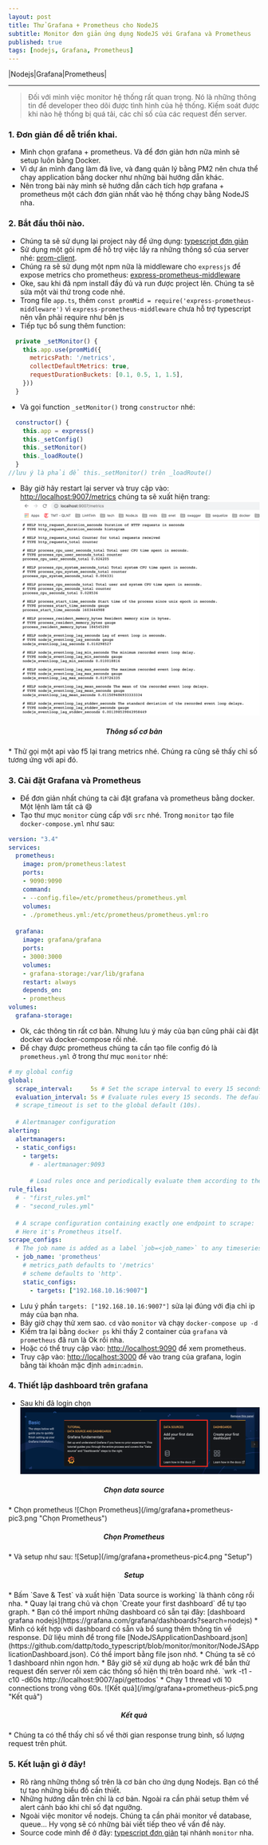 ```yaml
---
layout: post
title: Thử Grafana + Prometheus cho NodeJS
subtitle: Monitor đơn giản ứng dụng NodeJS với Grafana và Prometheus
published: true
tags: [nodejs, Grafana, Prometheus]
---
```


|Nodejs|Grafana|Prometheus|

----------

> Đối với mình việc monitor hệ thống rất quan trọng. Nó là những thông tin để developer theo dõi được tình hình của hệ thống. Kiếm soát được khi nào hệ thống bị quá tải, các chỉ số của các request đến server.

### 1. Đơn giản để dễ triển khai.
* Mình chọn grafana + prometheus. Và để đơn giản hơn nữa mình sẽ setup luôn bằng Docker.
* Vì dự án mình đang làm đã live, và đang quản lý bằng PM2 nên chưa thể chạy application bằng docker như những bài hướng dẫn khác.
* Nên trong bài này mình sẽ hướng dẫn cách tích hợp grafana + prometheus một cách đơn giản nhất vào hệ thống chạy bằng NodeJS nha.

### 2. Bắt đầu thôi nào.
* Chúng ta sẽ sử dụng lại project này để ứng dụng: [typescript đơn giản](https://github.com/dattp/todo_typescript)
* Sử dụng một gói npm để hỗ trợ việc lấy ra những thông số của server nhé: [prom-client](https://www.npmjs.com/package/prom-client).
* Chúng ra sẽ sử dụng một npm nữa là middleware cho `expressjs` để expose metrics cho prometheus: [express-prometheus-middleware
](https://www.npmjs.com/package/express-prometheus-middleware)
* Oke, sau khi đã npm install đầy đủ và run được project lên. Chúng ta sẽ sửa một vài thứ trong code nhé.
* Trong file `app.ts`, thêm  `const promMid = require('express-prometheus-middleware')` vì `express-prometheus-middleware`  chưa hỗ trợ typescript nên vẫn phải require như bên js
* Tiếp tục bổ sung thêm function:
```js
  private _setMonitor() {
    this.app.use(promMid({
      metricsPath: '/metrics',
      collectDefaultMetrics: true,
      requestDurationBuckets: [0.1, 0.5, 1, 1.5],
    }))
  }
```

* Và gọi function `_setMonitor()` trong `constructor` nhé:
```js
  constructor() {
    this.app = express()
    this._setConfig()
    this._setMonitor()
    this._loadRoute()
  }
//lưu ý là phải để this._setMonitor() trên _loadRoute()
```
* Bây giờ hãy restart lại server và truy cập vào: <http://localhost:9007/metrics> chúng ta sẽ xuất hiện trang:
![Thông số của server](/img/grafana+prometheus-pic1.png "Thông số server")
<h5 style="text-align: center;">Thông số cơ bản</h5>
* Thử gọi một api <http://localhost:9007/api/gettodos> vào f5 lại trang metrics nhé. Chúng ra cũng sẽ thấy chỉ số tương ứng với api đó.

### 3. Cài đặt Grafana và Prometheus
* Để đơn giản nhất chúng ta cài đặt grafana và prometheus bằng docker. Một lệnh làm tất cả 😄
* Tạo thư mục `monitor` cùng cấp với `src` nhé. Trong `monitor` tạo file `docker-compose.yml` như sau: 

```yaml
version: "3.4"
services:
  prometheus:
    image: prom/prometheus:latest
    ports:
    - 9090:9090
    command:
    - --config.file=/etc/prometheus/prometheus.yml
    volumes:
    - ./prometheus.yml:/etc/prometheus/prometheus.yml:ro

  grafana:
    image: grafana/grafana
    ports:
    - 3000:3000
    volumes:
    - grafana-storage:/var/lib/grafana
    restart: always
    depends_on:
    - prometheus
volumes:
  grafana-storage:
```
* Ok, các thông tin rất cơ bản. Nhưng lưu ý máy của bạn cũng phải cài đặt docker và docker-compose rồi nhé.
* Để chạy được prometheus chúng ta cần tạo file config đó là `prometheus.yml` ở trong thư mục `monitor` nhé:

```yaml
# my global config
global:
  scrape_interval:     5s # Set the scrape interval to every 15 seconds. Default is every 1 minute.
  evaluation_interval: 5s # Evaluate rules every 15 seconds. The default is every 1 minute.
  # scrape_timeout is set to the global default (10s).

  # Alertmanager configuration
alerting:
  alertmanagers:
  - static_configs:
    - targets:
      # - alertmanager:9093

      # Load rules once and periodically evaluate them according to the global 'evaluation_interval'.
rule_files:
  # - "first_rules.yml"
  # - "second_rules.yml"

  # A scrape configuration containing exactly one endpoint to scrape:
  # Here it's Prometheus itself.
scrape_configs:
  # The job name is added as a label `job=<job_name>` to any timeseries scraped from this config.
  - job_name: 'prometheus'
    # metrics_path defaults to '/metrics'
    # scheme defaults to 'http'.
    static_configs:
      - targets: ["192.168.10.16:9007"]
```
* Lưu ý phần `targets: ["192.168.10.16:9007"]` sửa lại đúng với địa chỉ ip máy của bạn nha.
* Bây giờ chạy thử xem sao. `cd` vào `monitor` và chạy `docker-compose up -d `
* Kiểm tra lại bằng `docker ps` khi thấy 2 container của `grafana` và `prometheus` đã run là Ok rồi nha.
* Hoặc có thể truy cập vào: <http://localhost:9090> để xem prometheus.
* Truy cập vào: <http://localhost:3000> để vào trang của grafana, login bằng tài khoản mặc định `admin`:`admin`.

### 4. Thiết lập dashboard trên grafana
* Sau khi đã login chọn 
![Chọn source](/img/grafana+prometheus-pic2.png "Chọn source")
<h5 style="text-align: center;">Chọn data source</h5>
* Chọn prometheus
![Chọn Prometheus](/img/grafana+prometheus-pic3.png "Chọn Prometheus")
<h5 style="text-align: center;">Chọn Prometheus</h5>
* Và setup như sau:
![Setup](/img/grafana+prometheus-pic4.png "Setup")
<h5 style="text-align: center;">Setup</h5>
* Bấm `Save & Test` và xuất hiện `Data source is working` là thành công rồi nha.
* Quay lại trang chủ và chọn `Create your first dashboard` để tự tạo graph.
* Bạn có thể import những dashboard có sẵn tại đây: [dashboard grafana nodejs](https://grafana.com/grafana/dashboards?search=nodejs)
* Mình có kết hợp với dashboard có sẵn và bổ sung thêm thông tin về response. Dữ liệu mình để trong file [NodeJSApplicationDashboard.json](https://github.com/dattp/todo_typescript/blob/monitor/monitor/NodeJSApplicationDashboard.json). Có thể import bằng file json nhớ.
* Chúng ta sẽ có 1 dashboard nhìn ngon hơn.
* Bây giờ sẽ xử dụng ab hoặc wrk để bắn thử request đến server rồi xem các thống số hiện thị trên board nhé.
`wrk -t1 -c10 -d60s http://localhost:9007/api/gettodos`
* Chạy 1 thread với 10 connections trong vòng 60s.
![Kết quả](/img/grafana+prometheus-pic5.png "Kết quả")
<h5 style="text-align: center;">Kết quả</h5>
* Chúng ta có thể thấy chỉ số về thời gian response trung bình, số lượng request trên phút.

### 5. Kết luận gì ở đây!
* Rõ ràng những thông số trên là cơ bản cho ứng dụng Nodejs. Bạn có thể tự tạo  những biểu đồ cần thiết.
* Những hướng dẫn trên chỉ là cơ bản. Ngoài ra cần phải setup thêm về alert cảnh báo khi chỉ số đạt ngưỡng.
* Ngoài việc monitor về nodejs. Chúng ta cần phải monitor về database, queue... Hy vọng sẽ có những bài viết tiếp theo về vấn đề này.
* Source code mình để ở đây:  [typescript đơn giản](https://github.com/dattp/todo_typescript) tại nhánh `monitor` nha.